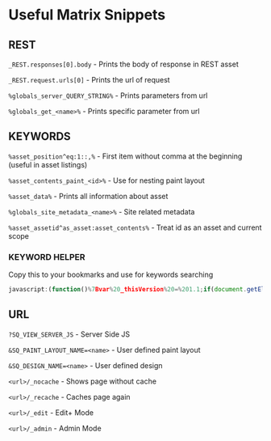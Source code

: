 # Useful Matrix Snippets

## REST

`_REST.responses[0].body` - Prints the body of response in REST asset

`_REST.request.urls[0]` - Prints the url of request

`%globals_server_QUERY_STRING%` - Prints parameters from url

`%globals_get_<name>%` - Prints specific parameter from url

## KEYWORDS

`%asset_position^eq:1::,%` - First item without comma at the beginning (useful in asset listings)

`%asset_contents_paint_<id>%` - Use for nesting paint layout

`%asset_data%` - Prints all information about asset

`%globals_site_metadata_<name>%` - Site related metadata

`%asset_assetid^as_asset:asset_contents%` - Treat id as an asset and current scope

### KEYWORD HELPER

Copy this to your bookmarks and use for keywords searching 

```js
javascript:(function()%7Bvar%20_thisVersion%20=%201.1;if(document.getElementById('mkhScriptFile')!=null)%7BMKH.run(true,%20_thisVersion);%7Delse%7Bvar%20_p='https://mkh.squiz.net/s/resources/squiz-manuals/_default/matrixKeywordHelper.js';var%20_i=function(s,cb)%7Bvar%20sc=document.createElement('script');sc.onload=function()%7Bsc.onload=null;sc.onreadystatechange=null;sc.id='mkhScriptFile';cb.call(this);%7D;sc.onreadystatechange=function()%7Bif(/%5E(complete%7Cloaded)%24/.test(this.readyState)===true)%7Bsc.onreadystatechange=null;sc.onload();%7D%7D;sc.src=s;if(document.head)%7Bdocument.head.appendChild(sc);%7Delse%7Bdocument.getElementsByTagName('head')%5B0%5D.appendChild(sc);%7D%7D;var%20options=%7Bpath:_p%7D;_i(_p+'',function()%7BMKH.run(false,%20_thisVersion);%7D);%7D%7D)();
```

## URL

`?SQ_VIEW_SERVER_JS` - Server Side JS

`&SQ_PAINT_LAYOUT_NAME=<name>` - User defined paint layout

`&SQ_DESIGN_NAME=<name>` - User defined design

`<url>/_nocache` - Shows page without cache

`<url>/_recache` - Caches page again

`<url>/_edit` - Edit+ Mode

`<url>/_admin` - Admin Mode
